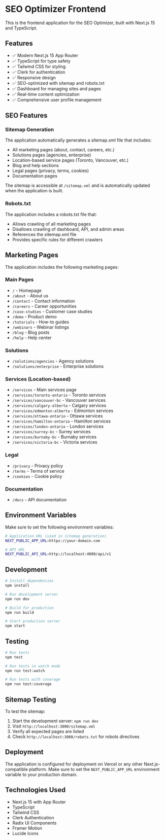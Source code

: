 # SEO Optimizer Frontend

This is the frontend application for the SEO Optimizer, built with Next.js 15 and TypeScript.

## Features

- ✅ Modern Next.js 15 App Router
- ✅ TypeScript for type safety
- ✅ Tailwind CSS for styling
- ✅ Clerk for authentication
- ✅ Responsive design
- ✅ SEO-optimized with sitemap and robots.txt
- ✅ Dashboard for managing sites and pages
- ✅ Real-time content optimization
- ✅ Comprehensive user profile management

## SEO Features

### Sitemap Generation
The application automatically generates a sitemap.xml file that includes:
- All marketing pages (about, contact, careers, etc.)
- Solutions pages (agencies, enterprise)
- Location-based service pages (Toronto, Vancouver, etc.)
- Blog and help sections
- Legal pages (privacy, terms, cookies)
- Documentation pages

The sitemap is accessible at `/sitemap.xml` and is automatically updated when the application is built.

### Robots.txt
The application includes a robots.txt file that:
- Allows crawling of all marketing pages
- Disallows crawling of dashboard, API, and admin areas
- References the sitemap.xml file
- Provides specific rules for different crawlers

## Marketing Pages

The application includes the following marketing pages:

### Main Pages
- `/` - Homepage
- `/about` - About us
- `/contact` - Contact information
- `/careers` - Career opportunities
- `/case-studies` - Customer case studies
- `/demo` - Product demo
- `/tutorials` - How-to guides
- `/webinars` - Webinar listings
- `/blog` - Blog posts
- `/help` - Help center

### Solutions
- `/solutions/agencies` - Agency solutions
- `/solutions/enterprise` - Enterprise solutions

### Services (Location-based)
- `/services` - Main services page
- `/services/toronto-ontario` - Toronto services
- `/services/vancouver-bc` - Vancouver services
- `/services/calgary-alberta` - Calgary services
- `/services/edmonton-alberta` - Edmonton services
- `/services/ottawa-ontario` - Ottawa services
- `/services/hamilton-ontario` - Hamilton services
- `/services/london-ontario` - London services
- `/services/surrey-bc` - Surrey services
- `/services/burnaby-bc` - Burnaby services
- `/services/victoria-bc` - Victoria services

### Legal
- `/privacy` - Privacy policy
- `/terms` - Terms of service
- `/cookies` - Cookie policy

### Documentation
- `/docs` - API documentation

## Environment Variables

Make sure to set the following environment variables:

```bash
# Application URL (used in sitemap generation)
NEXT_PUBLIC_APP_URL=https://your-domain.com

# API URL
NEXT_PUBLIC_API_URL=http://localhost:4000/api/v1
```

## Development

```bash
# Install dependencies
npm install

# Run development server
npm run dev

# Build for production
npm run build

# Start production server
npm start
```

## Testing

```bash
# Run tests
npm test

# Run tests in watch mode
npm run test:watch

# Run tests with coverage
npm run test:coverage
```

## Sitemap Testing

To test the sitemap:

1. Start the development server: `npm run dev`
2. Visit `http://localhost:3000/sitemap.xml`
3. Verify all expected pages are listed
4. Check `http://localhost:3000/robots.txt` for robots directives

## Deployment

The application is configured for deployment on Vercel or any other Next.js-compatible platform. Make sure to set the `NEXT_PUBLIC_APP_URL` environment variable to your production domain.

## Technologies Used

- Next.js 15 with App Router
- TypeScript
- Tailwind CSS
- Clerk Authentication
- Radix UI Components
- Framer Motion
- Lucide Icons
